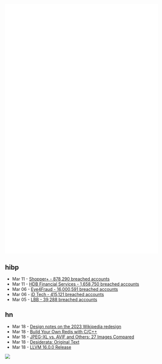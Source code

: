 ![Metrics](https://raw.githubusercontent.com/phixion/phixion/master/metrics.svg)

## hibp

<!--
for https://github.com/phixion/phixion/blob/main/.github/workflows/feeds.yml
-->
<!--START_SECTION:haveibeenpwnd-->
- Mar 11 - [Shopper+ - 878,290 breached accounts](https://haveibeenpwned.com/PwnedWebsites#ShopperPlus)
- Mar 11 - [HDB Financial Services - 1,658,750 breached accounts](https://haveibeenpwned.com/PwnedWebsites#HDBFinancialServices)
- Mar 06 - [Eye4Fraud - 16,000,591 breached accounts](https://haveibeenpwned.com/PwnedWebsites#Eye4Fraud)
- Mar 06 - [iD Tech - 415,121 breached accounts](https://haveibeenpwned.com/PwnedWebsites#iDTech)
- Mar 05 - [LBB - 39,288 breached accounts](https://haveibeenpwned.com/PwnedWebsites#LBB)
<!--END_SECTION:haveibeenpwnd-->

## hn

<!--
for https://github.com/phixion/phixion/blob/main/.github/workflows/feeds.yml
-->
<!--START_SECTION:hn-->
- Mar 18 - [Design notes on the 2023 Wikipedia redesign](https://alexhollender.com/wikipedia-2023-redesign)
- Mar 18 - [Build Your Own Redis with C&#x2F;C++](https://build-your-own.org/redis/)
- Mar 18 - [JPEG-XL vs. AVIF and Others: 27 Images Compared](https://giannirosato.com/blog/post/image-comparison/)
- Mar 18 - [Desiderata: Original Text](https://www.desiderata.com/desiderata.html)
- Mar 18 - [LLVM 16.0.0 Release](https://discourse.llvm.org/t/llvm-16-0-0-release/69326)
<!--END_SECTION:hn-->

<!--
for https://yhype.me
-->
![](https://hit.yhype.me/github/profile?user_id=13013670)
